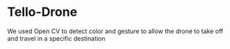 # Tello-Drone

We used Open CV to detect color and gesture to allow the drone to take off and travel in a specific destination
